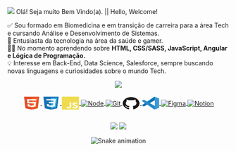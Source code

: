 <img src=https://github.com/TheDudeThatCode/TheDudeThatCode/blob/master/Assets/Hi.gif width="30"> Olá! Seja muito Bem Vindo(a). || Hello, Welcome!

✅ Sou formado em Biomedicina e em transição de carreira para a área Tech e cursando Análise e Desenvolvimento de Sistemas.<br>
👜 Entusiasta da tecnologia na área da saúde e gamer.<br>
✍🏻 No momento aprendendo sobre <b>HTML, CSS/SASS, JavaScript, Angular e Lógica de Programação.</b><br>
💡 Interesse em Back-End, Data Science, Salesforce, sempre buscando novas linguagens e curiosidades sobre o mundo Tech.

 <div align="center">
  <a href="https://github.com/caceffo">
  <img height="150em" src="https://github-readme-stats.vercel.app/api/top-langs/?username=caceffo&layout=compact&langs_count=7&theme=dracula"/>
</div>
<div style="display: inline_block" align="center"><br>
  <img align="center" alt="HTML" height="30" width="40" src="https://raw.githubusercontent.com/devicons/devicon/master/icons/html5/html5-original.svg">
  <img align="center" alt="CSS" height="30" width="40" src="https://raw.githubusercontent.com/devicons/devicon/master/icons/css3/css3-original.svg">
  <img align="center" alt="JavaScript" height="30" width="40" src="https://github.com/devicons/devicon/blob/master/icons/javascript/javascript-plain.svg">
  <img align="center" alt="Node" height="30" width="40" src="https://cdn.jsdelivr.net/gh/devicons/devicon/icons/nodejs/nodejs-original.svg">
  <img align="center" alt="Git" height="30" width="40" src="https://cdn.jsdelivr.net/gh/devicons/devicon/icons/git/git-original.svg">
  <img align="center" alt="GitHub" height="30" width="40" src="https://github.com/devicons/devicon/blob/master/icons/github/github-original.svg">
  <img align="center" alt="VS Code" height="30" width="40" src="https://github.com/devicons/devicon/blob/master/icons/vscode/vscode-original.svg">
  <img align="center" alt="Figma" height="30" width="40" src="https://cdn.jsdelivr.net/gh/devicons/devicon/icons/figma/figma-original.svg">
  <img align="center" alt="Notion" height="40" width="40" src="https://ik.imagekit.io/llneva6qvex/unnamed-removebg-preview__1__iPIv_JO89nrw.png?updatedAt=1635447249570"> 
</div> 

  ##
 
<div align="center"> 
  <a href="mailto:cacefo@gmail.com"><img src="https://img.shields.io/badge/Gmail-D14836?style=for-the-badge&logo=gmail&logoColor=white" target="_blank"></a>
  <a href="https://www.linkedin.com/in/marcelo-gomes-cacefo-4164165b" target="_blank"><img src="https://img.shields.io/badge/LinkedIn-0077B5?style=for-the-badge&logo=linkedin&logoColor=white" target="_blank"></a> 

  ![Snake animation](https://github.com/caceffo/caceffo/blob/output/github-contribution-grid-snake.svg)
 
</div>
